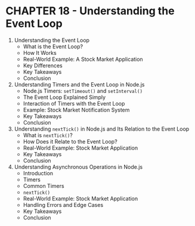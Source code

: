 # CHAPTER 18 - Understanding the Event Loop
1. Understanding the Event Loop
    - What is the Event Loop?
    - How It Works
    - Real-World Example: A Stock Market Application
    - Key Differences
    - Key Takeaways
    - Conclusion
2. Understanding Timers and the Event Loop in Node.js
    - Node.js Timers: `setTimeout()` and `setInterval()`
    - The Event Loop Explained Simply
    - Interaction of Timers with the Event Loop
    - Example: Stock Market Notification System
    - Key Takeaways
    - Conclusion
3. Understanding `nextTick()` in Node.js and Its Relation to the Event Loop
    - What is `nextTick()`?
    - How Does it Relate to the Event Loop?
    - Real-World Example: Stock Market Application
    - Key Takeaways
    - Conclusion
4. Understanding Asynchronous Operations in Node.js
    - Introduction
    - Timers
    - Common Timers
    - `nextTick()`
    - Real-World Example: Stock Market Application
    - Handling Errors and Edge Cases
    - Key Takeaways
    - Conclusion
